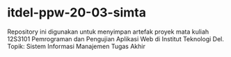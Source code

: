 # itdel-ppw-20-03-simta
Repository ini digunakan untuk menyimpan artefak proyek mata kuliah 12S3101 Pemrograman dan Pengujian Aplikasi Web di Institut Teknologi Del. Topik: Sistem Informasi Manajemen Tugas Akhir
